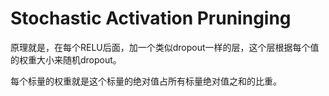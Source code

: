 # Stochastic Activation Pruninging

原理就是，在每个RELU后面，加一个类似dropout一样的层，这个层根据每个值的权重大小来随机dropout。

每个标量的权重就是这个标量的绝对值占所有标量绝对值之和的比重。
